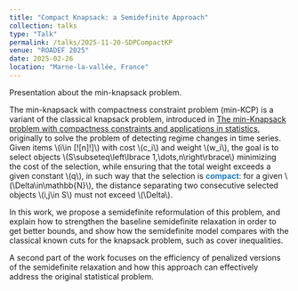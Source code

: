 ```yaml
---
title: "Compact Knapsack: a Semidefinite Approach"
collection: talks
type: "Talk"
permalink: /talks/2025-11-20-SDPCompactKP
venue: "ROADEF 2025"
date: 2025-02-26
location: "Marne-la-vallée, France"
---
```


Presentation about the min-knapsack problem.

The min-knapsack with compactness constraint problem (min-KCP) is a variant of the classical knapsack problem, introduced in [The min-Knapsack problem with compactness constraints and applications in statistics](https://www.sciencedirect.com/science/article/pii/S0377221723005593), originally to solve the problem of detecting regime changes in time series. Given items \\(i\in [\![n]\!]\\) with cost \\(c_i\\) and weight \\(w_i\\), the goal is to select objects \\(S\subseteq\left\lbrace 1,\dots,n\right\rbrace\\) minimizing the cost of the selection, while ensuring that the total weight exceeds a given constant \\(q\\), in such way that the selection is <strong style="color: #197ac9;">compact</strong>: for a given \\(\Delta\in\mathbb{N}\\), the distance separating two consecutive selected objects \\(i,j\in S\\) must not exceed \\(\Delta\\). 

In this work, we propose a semidefinite reformulation of this problem, and explain how to strengthen the baseline semidefinite relaxation in order to get better bounds, and show how the semidefinite model compares with the classical known cuts for the knapsack problem, such as cover inequalities.

A second part of the work focuses on the efficiency of penalized versions of the semidefinite relaxation and how this approach can effectively address the original statistical problem.